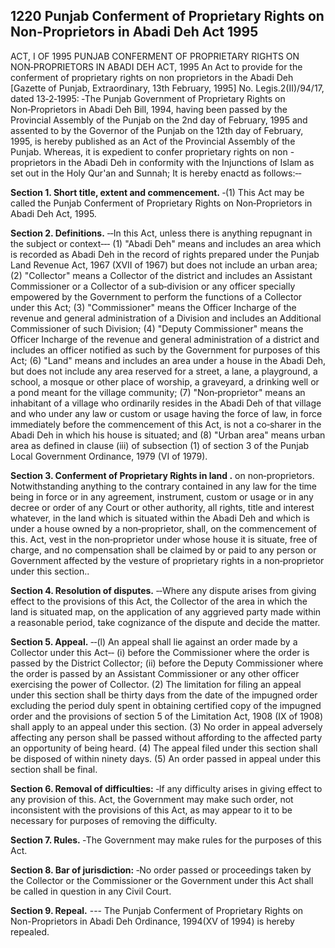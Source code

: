 ## 1220 Punjab Conferment of Proprietary Rights on Non-Proprietors in Abadi Deh Act 1995
 
ACT, I OF 1995
PUNJAB CONFERMENT OF PROPRIETARY RIGHTS ON NON‑PROPRIETORS IN ABADI DEH ACT, 1995
An Act to provide for the conferment of proprietary rights on non proprietors in the Abadi Deh
[Gazette of Punjab, Extraordinary, 13th February, 1995]
No. Legis.2(II)/94/17, dated 13‑2‑1995: ‑The Punjab Government of Proprietary Rights on Non‑Proprietors in Abadi Deh Bill, 1994, having been passed by the Provincial Assembly of the Punjab on the 2nd day of February, 1995 and assented to by the Governor of the Punjab on the 12th day of February, 1995, is hereby published as an Act of the Provincial Assembly of the Punjab.
Whereas, it is expedient to confer proprietary rights on non -proprietors in the Abadi Deh in conformity with the Injunctions of Islam as set out in the Holy Qur'an and Sunnah;
It is hereby enactd as follows:‑‑


**Section 1. Short title, extent and commencement.**
‑(1) This Act may be called the Punjab Conferment of Proprietary Rights on Non‑Proprietors in Abadi Deh Act, 1995.

 

**Section 2. Definitions.**
‑‑In this Act, unless there is anything repugnant in the subject or context‑‑‑
   (1) "Abadi Deh" means and includes an area which is recorded as Abadi Deh in the record of rights prepared under the Punjab Land Revenue Act, 1967 (XVII of 1967) but does not include an urban area;
   (2) "Collector" means a Collector of the district and includes an Assistant Commissioner or a Collector of a sub‑division or any officer specially empowered by the Government to perform the functions of a Collector under this Act;
   (3) "Commissioner" means the Officer Incharge of the revenue and general administration of a Division and includes an Additional Commissioner of such Division;
   (4) "Deputy Commissioner" means the Officer Incharge of the revenue and general administration of a district and includes an officer notified as such by the Government for purposes of this Act;
   (6) "Land" means and includes an area under a house in the Abadi Deh, but does not include any area reserved for a street, a lane, a playground, a school, a mosque or other place of worship, a graveyard, a drinking well or a pond meant for the village community;
   (7) "Non‑proprietor" means an inhabitant of a village who ordinarily resides in the Abadi Deh of that village and who under any law or custom or usage having the force of law, in force immediately before the commencement of this Act, is not a co‑sharer in the Abadi Deh in which his house is situated; and
   (8) "Urban area" means urban area as defined in clause (iii) of subsection (1) of section 3 of the Punjab Local Government Ordinance, 1979 (VI of 1979).

 

**Section 3. Conferment of Proprietary Rights in land .**
 on non‑proprietors. Notwithstanding anything to the contrary contained in any law for the time being in force or in any agreement, instrument, custom or usage or in any decree or order of any Court or other authority, all rights, title and interest whatever, in the land which is situated within the Abadi Deh and which is under a house owned by a non‑proprietor, shall, on the commencement of this. Act, vest in the non‑proprietor under whose house it is situate, free of charge, and no compensation shall be claimed by or paid to any person or Government affected by the vesture of proprietary rights in a non‑proprietor under this section..

 

**Section 4. Resolution of disputes.**
‑‑Where any dispute arises from giving effect to the provisions of this Act, the Collector of the area in which the land is situated map, on the application of any aggrieved party made within a reasonable period, take cognizance of the dispute and decide the matter.

 

**Section 5. Appeal.**
‑‑(l) An appeal shall lie against an order made by a Collector under this Act‑‑
   (i) before the Commissioner where the order is passed by the District Collector;
   (ii) before the Deputy Commissioner where the order is passed by an Assistant Commissioner or any other officer exercising the power of Collector.
   (2) The limitation for filing an appeal under this section shall be thirty days from the date of the impugned order excluding the period duly spent in obtaining certified copy of the impugned order and the provisions of section 5 of the Limitation Act, 1908 (IX of 1908) shall apply to an appeal under this section.
   (3) No order in appeal adversely affecting any person shall be passed without affording to the affected party an opportunity of being heard.
   (4) The appeal filed under this section shall be disposed of within ninety days.
   (5) An order passed in appeal under this section shall be final.

 

**Section 6. Removal of difficulties:**
 ‑If any difficulty arises in giving effect to any provision of this. Act, the Government may make such order, not inconsistent with the provisions of this Act, as may appear to it to be necessary for purposes of removing the difficulty.

 

**Section 7. Rules.**
‑The Government may make rules for the purposes of this Act.

 

**Section 8. Bar of jurisdiction:**
 ‑No order passed or proceedings taken by the Collector or the Commissioner or the Government under this Act shall be called in question in any Civil Court.

 

**Section 9. Repeal.**
--- The Punjab Conferment of Proprietary Rights on Non-Proprietors in Abadi Deh Ordinance, 1994(XV of 1994) is hereby repealed.

